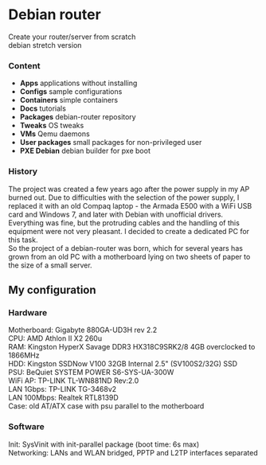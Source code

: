 # Debian router
Create your router/server from scratch  
debian stretch version

### Content
* **Apps** applications without installing
* **Configs** sample configurations
* **Containers** simple containers
* **Docs** tutorials
* **Packages** debian-router repository
* **Tweaks** OS tweaks
* **VMs** Qemu daemons
* **User packages** small packages for non-privileged user
* **PXE Debian** debian builder for pxe boot

### History
The project was created a few years ago after the power supply in my AP burned out. Due to difficulties with the selection of the power supply, I replaced it with an old Compaq laptop - the Armada E500 with a WiFi USB card and Windows 7, and later with Debian with unofficial drivers. Everything was fine, but the protruding cables and the handling of this equipment were not very pleasant. I decided to create a dedicated PC for this task.  
So the project of a debian-router was born, which for several years has grown from an old PC with a motherboard lying on two sheets of paper to the size of a small server.

## My configuration
### Hardware
Motherboard: Gigabyte 880GA-UD3H rev 2.2  
CPU: AMD Athlon II X2 260u  
RAM: Kingston HyperX Savage DDR3 HX318C9SRK2/8 4GB overclocked to 1866MHz  
HDD: Kingston SSDNow V100 32GB Internal 2.5" (SV100S2/32G) SSD  
PSU: BeQuiet SYSTEM POWER S6-SYS-UA-300W  
WiFi AP: TP-LINK TL-WN881ND Rev:2.0  
LAN 1Gbps: TP-LINK TG-3468v2  
LAN 100Mbps: Realtek RTL8139D  
Case: old AT/ATX case with psu parallel to the motherboard
### Software
Init: SysVinit with init-parallel package (boot time: 6s max)  
Networking: LANs and WLAN bridged, PPTP and L2TP interfaces separated
